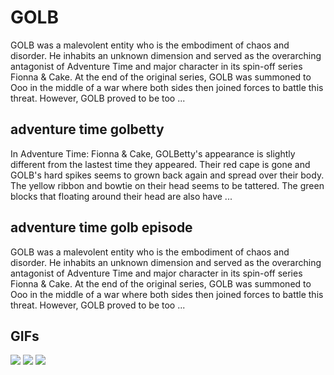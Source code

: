 # **GOLB**

GOLB was a malevolent entity who is the embodiment of chaos and disorder. He inhabits an unknown dimension and served as the overarching antagonist of Adventure Time and major character in its spin-off series Fionna & Cake. At the end of the original series, GOLB was summoned to Ooo in the middle of a war where both sides then joined forces to battle this threat. However, GOLB proved to be too ...

## **adventure time golbetty**

In Adventure Time: Fionna & Cake, GOLBetty's appearance is slightly different from the lastest time they appeared. Their red cape is gone and GOLB's hard spikes seems to grown back again and spread over their body. The yellow ribbon and bowtie on their head seems to be tattered. The green blocks that floating around their head are also have ...

## **adventure time golb episode**

GOLB was a malevolent entity who is the embodiment of chaos and disorder. He inhabits an unknown dimension and served as the overarching antagonist of Adventure Time and major character in its spin-off series Fionna & Cake. At the end of the original series, GOLB was summoned to Ooo in the middle of a war where both sides then joined forces to battle this threat. However, GOLB proved to be too ...

## **GIFs**

![](https://static.wikia.nocookie.net/deathbattlefanon/images/9/90/GOLB_transforming.gif/revision/latest/scale-to-width-down/377?cb=20210329030155)  ![](https://media1.tenor.com/images/c569916f1e3a2551ad391508467f833c/tenor.gif?itemid=8102539)  ![](https://64.media.tumblr.com/53c2891006c7ed544629a0b2e72bc5bb/da878eeb531c8922-d0/s540x810/b1f30bb8d9a4f0bccc7a0bddf3c17963aedbb058.gifv)  